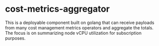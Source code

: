 # cost-metrics-aggregator
This is a deployable component built on golang that can receive payloads from many cost management metrics operators and aggregate the totals. The focus is on summarizing node vCPU utilization for subscription purposes.
